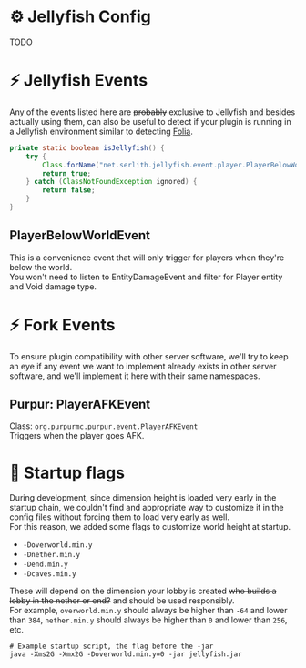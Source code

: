 
# ⚙️ Jellyfish Config
TODO

# ⚡ Jellyfish Events
Any of the events listed here are ~~probably~~ exclusive to Jellyfish and besides actually using them,
can also be useful to detect if your plugin is running in a Jellyfish environment similar to detecting [Folia](https://docs.papermc.io/paper/dev/folia-support).
```java
private static boolean isJellyfish() {
    try {
        Class.forName("net.serlith.jellyfish.event.player.PlayerBelowWorldEvent");
        return true;
    } catch (ClassNotFoundException ignored) {
        return false;
    }
}
```

## PlayerBelowWorldEvent
This is a convenience event that will only trigger for players when they're below the world. \
You won't need to listen to EntityDamageEvent and filter for Player entity and Void damage type.

# ⚡ Fork Events
To ensure plugin compatibility with other server software, we'll try to keep an eye if any event we want to implement
already exists in other server software, and we'll implement it here with their same namespaces.

## Purpur: PlayerAFKEvent
Class: `org.purpurmc.purpur.event.PlayerAFKEvent` \
Triggers when the player goes AFK.

# 👟 Startup flags
During development, since dimension height is loaded very early in the startup chain, 
we couldn't find and appropriate way to customize it in the config files without forcing
them to load very early as well. \
For this reason, we added some flags to customize world height at startup.

* `-Doverworld.min.y`
* `-Dnether.min.y`
* `-Dend.min.y`
* `-Dcaves.min.y`

These will depend on the dimension your lobby is created ~~who builds a lobby in the nether or end?~~
and should be used responsibly. \
For example, `overworld.min.y` should always be higher than `-64` and lower than `384`, `nether.min.y` 
should always be higher than `0` and lower than `256`, etc.

```shell
# Example startup script, the flag before the -jar
java -Xms2G -Xmx2G -Doverworld.min.y=0 -jar jellyfish.jar
```
